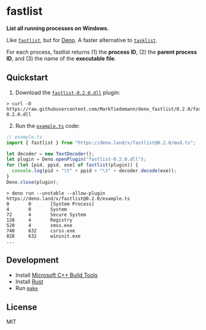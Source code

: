 # fastlist

**List all running processes on Windows.**

Like [`fastlist`](https://github.com/MarkTiedemann/fastlist), but for [Deno](https://deno.land/). A faster alternative to [`tasklist`](https://docs.microsoft.com/en-us/windows-server/administration/windows-commands/tasklist).

For each process, fastlist returns (1) the **process ID**, (2) the **parent process ID**, and (3) the name of the **executable file**.

## Quickstart

1. Download the [`fastlist-0.2.0.dll`](fastlist-0.2.0.dll) plugin:

```batch
> curl -O https://raw.githubusercontent.com/MarkTiedemann/deno_fastlist/0.2.0/fastlist-0.2.0.dll
```

2. Run the [`example.ts`](example.ts) code:

```typescript
// example.ts
import { fastlist } from "https://deno.land/x/fastlist@0.2.0/mod.ts";

let decoder = new TextDecoder();
let plugin = Deno.openPlugin("fastlist-0.2.0.dll");
for (let [pid, ppid, exe] of fastlist(plugin)) {
  console.log(pid + "\t" + ppid + "\t" + decoder.decode(exe));
}
Deno.close(plugin);
```

```batch
> deno run --unstable --allow-plugin https://deno.land/x/fastlist@0.2.0/example.ts
0       0       [System Process]
4       0       System
72      4       Secure System
128     4       Registry
520     4       smss.exe
740     632     csrss.exe
828     632     wininit.exe
...
```

## Development

- Install [Microsoft C++ Build Tools](https://visualstudio.microsoft.com/visual-cpp-build-tools/)
- Install [Rust](https://rustup.rs/)
- Run [`make`](make.cmd)

## License

MIT
